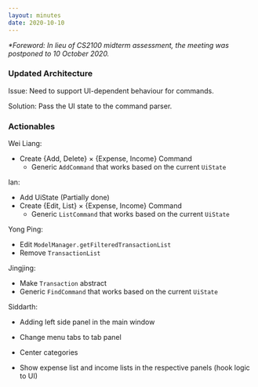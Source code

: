 ```yaml
---
layout: minutes
date: 2020-10-10
---
```


_\*Foreword: In lieu of CS2100 midterm assessment, the meeting was postponed to 10 October 2020._

### Updated Architecture

Issue: Need to support UI-dependent behaviour for commands.

Solution: Pass the UI state to the command parser.

### Actionables

Wei Liang:
- Create {Add, Delete} × {Expense, Income} Command
  - Generic `AddCommand` that works based on the current `UiState`

Ian:
- Add UiState (Partially done)
- Create {Edit, List} × {Expense, Income} Command
  - Generic `ListCommand` that works based on the current `UiState`

Yong Ping:
- Edit `ModelManager.getFilteredTransactionList`
- Remove `TransactionList`

Jingjing:
- Make `Transaction` abstract
- Generic `FindCommand` that works based on the current `UiState`

Siddarth:
- Adding left side panel in the main window
- Change menu tabs to tab panel
- Center categories

- Show expense list and income lists in the respective panels (hook logic to UI)

